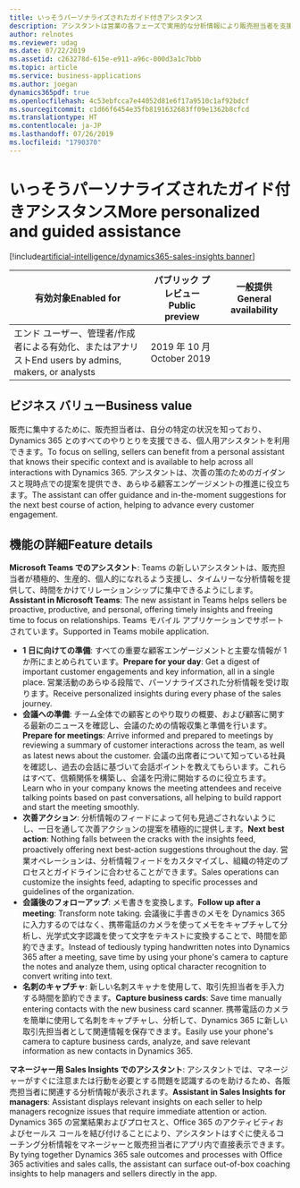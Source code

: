 ```yaml
---
title: いっそうパーソナライズされたガイド付きアシスタンス
description: アシスタントは営業の各フェーズで実用的な分析情報により販売担当者を支援します。 今後、アシスタントは特定のニーズに基づいて、異なるロールの販売担当者をガイドします。 2019 年リリース ウェーブ 2 では、アシスタントを Microsoft Teams および Sales Insights アプリケーションで使用できるようにすることに焦点が当てられます。
author: relnotes
ms.reviewer: udag
ms.date: 07/22/2019
ms.assetid: c263278d-615e-e911-a96c-000d3a1c7bbb
ms.topic: article
ms.service: business-applications
ms.author: joegan
dynamics365pdf: true
ms.openlocfilehash: 4c53ebfcca7e44052d81e6f17a9510c1af92bdcf
ms.sourcegitcommit: c1d66f6454e35fb8191632683ff09e1362b8cfcd
ms.translationtype: HT
ms.contentlocale: ja-JP
ms.lasthandoff: 07/26/2019
ms.locfileid: "1790370"
---
```

# <a name="more-personalized-and-guided-assistance"></a><span data-ttu-id="43011-105">いっそうパーソナライズされたガイド付きアシスタンス</span><span class="sxs-lookup"><span data-stu-id="43011-105">More personalized and guided assistance</span></span>
[!include[artificial-intelligence/dynamics365-sales-insights banner](../includes/artificial-intelligence/dynamics365-sales-insights.md)]

| <span data-ttu-id="43011-106">有効対象</span><span class="sxs-lookup"><span data-stu-id="43011-106">Enabled for</span></span>    |  <span data-ttu-id="43011-107">パブリック プレビュー</span><span class="sxs-lookup"><span data-stu-id="43011-107">Public preview</span></span> | <span data-ttu-id="43011-108">一般提供</span><span class="sxs-lookup"><span data-stu-id="43011-108">General availability</span></span> | 
| ---------- | ---------- |---------- |
|<span data-ttu-id="43011-109">エンド ユーザー、管理者/作成者による有効化、またはアナリスト</span><span class="sxs-lookup"><span data-stu-id="43011-109">End users by admins, makers, or analysts</span></span>|<span data-ttu-id="43011-110">2019 年 10 月</span><span class="sxs-lookup"><span data-stu-id="43011-110">October 2019</span></span>| |


## <a name="business-value"></a><span data-ttu-id="43011-111">ビジネス バリュー</span><span class="sxs-lookup"><span data-stu-id="43011-111">Business value</span></span>
<!-- bv start -->
<span data-ttu-id="43011-112">販売に集中するために、販売担当者は、自分の特定の状況を知っており、Dynamics 365 とのすべてのやりとりを支援できる、個人用アシスタントを利用できます。</span><span class="sxs-lookup"><span data-stu-id="43011-112">To focus on selling, sellers can benefit from a personal assistant that knows their specific context and is available to help across all interactions with Dynamics 365.</span></span> <span data-ttu-id="43011-113">アシスタントは、次善の策のためのガイダンスと現時点での提案を提供でき、あらゆる顧客エンゲージメントの推進に役立ちます。</span><span class="sxs-lookup"><span data-stu-id="43011-113">The assistant can offer guidance and in-the-moment suggestions for the next best course of action, helping to advance every customer engagement.</span></span>
<!-- bv end -->



## <a name="feature-details"></a><span data-ttu-id="43011-114">機能の詳細</span><span class="sxs-lookup"><span data-stu-id="43011-114">Feature details</span></span>
<!--feature detail start -->
<span data-ttu-id="43011-115">**Microsoft Teams でのアシスタント**: Teams の新しいアシスタントは、販売担当者が積極的、生産的、個人的になれるよう支援し、タイムリーな分析情報を提供して、時間をかけてリレーションシップに集中できるようにします。</span><span class="sxs-lookup"><span data-stu-id="43011-115">**Assistant in Microsoft Teams**: The new assistant in Teams helps sellers be proactive, productive, and personal, offering timely insights and freeing time to focus on relationships.</span></span> <span data-ttu-id="43011-116">Teams モバイル アプリケーションでサポートされています。</span><span class="sxs-lookup"><span data-stu-id="43011-116">Supported in Teams mobile application.</span></span>  

- <span data-ttu-id="43011-117">**1 日に向けての準備**: すべての重要な顧客エンゲージメントと主要な情報が 1 か所にまとめられています。</span><span class="sxs-lookup"><span data-stu-id="43011-117">**Prepare for your day**: Get a digest of important customer engagements and key information, all in a single place.</span></span> <span data-ttu-id="43011-118">営業活動のあらゆる段階で、パーソナライズされた分析情報を受け取ります。</span><span class="sxs-lookup"><span data-stu-id="43011-118">Receive personalized insights during every phase of the sales journey.</span></span> 
 - <span data-ttu-id="43011-119">**会議への準備**: チーム全体での顧客とのやり取りの概要、および顧客に関する最新のニュースを確認し、会議のための情報収集と準備を行います。</span><span class="sxs-lookup"><span data-stu-id="43011-119">**Prepare for meetings**: Arrive informed and prepared to meetings by reviewing a summary of customer interactions across the team, as well as latest news about the customer.</span></span> <span data-ttu-id="43011-120">会議の出席者について知っている社員を確認し、過去の会話に基づいて会話ポイントを教えてもらいます。これらはすべて、信頼関係を構築し、会議を円滑に開始するのに役立ちます。</span><span class="sxs-lookup"><span data-stu-id="43011-120">Learn who in your company knows the meeting attendees and receive talking points based on past conversations, all helping to build rapport and start the meeting smoothly.</span></span> 
 - <span data-ttu-id="43011-121">**次善アクション**: 分析情報のフィードによって何も見過ごされないようにし、一日を通して次善アクションの提案を積極的に提供します。</span><span class="sxs-lookup"><span data-stu-id="43011-121">**Next best action**: Nothing falls between the cracks with the insights feed, proactively offering next best-action suggestions throughout the day.</span></span> <span data-ttu-id="43011-122">営業オペレーションは、分析情報フィードをカスタマイズし、組織の特定のプロセスとガイドラインに合わせることができます。</span><span class="sxs-lookup"><span data-stu-id="43011-122">Sales operations can customize the insights feed, adapting to specific processes and guidelines of the organization.</span></span> 
 - <span data-ttu-id="43011-123">**会議後のフォローアップ**: メモ書きを変換します。</span><span class="sxs-lookup"><span data-stu-id="43011-123">**Follow up after a meeting**: Transform note taking.</span></span> <span data-ttu-id="43011-124">会議後に手書きのメモを Dynamics 365 に入力するのではなく、携帯電話のカメラを使ってメモをキャプチャして分析し、光学式文字認識を使って文字をテキストに変換することで、時間を節約できます。</span><span class="sxs-lookup"><span data-stu-id="43011-124">Instead of tediously typing handwritten notes into Dynamics 365 after a meeting, save time by using your phone's camera to capture the notes and analyze them, using optical character recognition to convert writing into text.</span></span> 
 - <span data-ttu-id="43011-125">**名刺のキャプチャ**: 新しい名刺スキャナを使用して、取引先担当者を手入力する時間を節約できます。</span><span class="sxs-lookup"><span data-stu-id="43011-125">**Capture business cards**: Save time manually entering contacts with the new business card scanner.</span></span> <span data-ttu-id="43011-126">携帯電話のカメラを簡単に使用して名刺をキャプチャし、分析して、Dynamics 365 に新しい取引先担当者として関連情報を保存できます。</span><span class="sxs-lookup"><span data-stu-id="43011-126">Easily use your phone's camera to capture business cards, analyze, and save relevant information as new contacts in Dynamics 365.</span></span> 


<!--
![put alt text here](media/more-personalized-assistant-sellers-2.png "") -->
<!-- Picture 2 -->  
<!--![put alt text here](media/more-personalized-assistant-sellers-3.png "") -->
<!-- Picture 12 -->

<span data-ttu-id="43011-127">**マネージャー用 Sales Insights でのアシスタント**: アシスタントでは、マネージャーがすぐに注意または行動を必要とする問題を認識するのを助けるため、各販売担当者に関連する分析情報が表示されます。</span><span class="sxs-lookup"><span data-stu-id="43011-127">**Assistant in Sales Insights for managers**: Assistant displays relevant insights on each seller to help managers recognize issues that require immediate attention or action.</span></span> <span data-ttu-id="43011-128">Dynamics 365 の営業結果およびプロセスと、Office 365 のアクティビティおよびセールス コールを結び付けることにより、アシスタントはすぐに使えるコーチング分析情報をマネージャーと販売担当者にアプリ内で直接表示できます。</span><span class="sxs-lookup"><span data-stu-id="43011-128">By tying together Dynamics 365 sale outcomes and processes with Office 365 activities and sales calls, the assistant can surface out-of-box coaching insights to help managers and sellers directly in the app.</span></span>
<!--feature detail end -->











